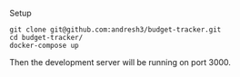 Setup

```
git clone git@github.com:andresh3/budget-tracker.git
cd budget-tracker/
docker-compose up
```

Then the development server will be running on port 3000. 


